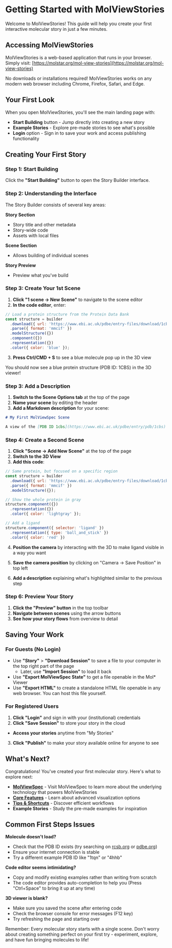 # Getting Started with MolViewStories

Welcome to MolViewStories! This guide will help you create your first interactive molecular story in just a few minutes.

## Accessing MolViewStories

MolViewStories is a web-based application that runs in your browser. Simply visit: [https://molstar.org/mol-view-stories](https://molstar.org/mol-view-stories)

No downloads or installations required! MolViewStories works on any modern web browser including Chrome, Firefox, Safari, and Edge.

## Your First Look

When you open MolViewStories, you'll see the main landing page with:

- **Start Building** button - Jump directly into creating a new story
- **Example Stories** - Explore pre-made stories to see what's possible
- **Login** option - Sign in to save your work and access publishing functionality

## Creating Your First Story

### Step 1: Start Building

Click the **"Start Building"** button to open the Story Builder interface.

### Step 2: Understanding the Interface

The Story Builder consists of several key areas:

**Story Section**
- Story title and other metadata
- Story-wide code
- Assets with local files

**Scene Section**
- Allows building of individual scenes

**Story Preview**
- Preview what you've build

### Step 3: Create Your 1st Scene

1. **Click "1 scene -> New Scene"** to navigate to the scene editor
2. **In the code editor**, enter:

```javascript
// Load a protein structure from the Protein Data Bank
const structure = builder
  .download({ url: 'https://www.ebi.ac.uk/pdbe/entry-files/download/1cbs_updated.cif' })
  .parse({ format: 'mmcif' })
  .modelStructure({})
  .component({})
  .representation({})
  .color({ color: 'blue' });
```

3. **Press Ctrl/CMD + S** to see a blue molecule pop up in the 3D view

You should now see a blue protein structure (PDB ID: 1CBS) in the 3D viewer!

### Step 3: Add a Description

1. **Switch to the Scene Options tab** at the top of the page
2. **Name your scene** by editing the header
2. **Add a Markdown description** for your scene:

```markdown
# My First MolViewSpec Scene

A view of the [PDB ID 1cbs](https://www.ebi.ac.uk/pdbe/entry/pdb/1cbs) molecule
```

### Step 4: Create a Second Scene

1. **Click "Scene -> Add New Scene"** at the top of the page
2. **Switch to the 3D View**
3. **Add this code**:

```javascript
// Same protein, but focused on a specific region
const structure = builder
  .download({ url: 'https://www.ebi.ac.uk/pdbe/entry-files/download/1cbs_updated.cif' })
  .parse({ format: 'mmcif' })
  .modelStructure({});

// Show the whole protein in gray
structure.component({})
  .representation({})
  .color({ color: 'lightgray' });

// Add a ligand
structure.component({ selector: 'ligand' })
  .representation({ type: 'ball_and_stick' })
  .color({ color: 'red' }) 
```

4. **Position the camera** by interacting with the 3D to make ligand visible in a way you want

5. **Save the camera position** by clicking on "Camera -> Save Position" in top left

6. **Add a description** explaining what's highlighted similar to the previous step

### Step 6: Preview Your Story

1. **Click the "Preview" button** in the top toolbar
2. **Navigate between scenes** using the arrow buttons
3. **See how your story flows** from overview to detail

## Saving Your Work

### For Guests (No Login)
- Use **"Story"** > **"Download Session"** to save a file to your computer in the top right part of the page
  - Later, use **"Import Session"** to load it back
- Use **"Export MolViewSpec State"** to get a file openable in the Mol* Viewer
- Use **"Export HTML"** to create a standalone HTML file openable in any web browser. You can host this file yourself.

### For Registered Users
1. **Click "Login"** and sign in with your (institutional) credentials
2. **Click "Save Session"** to store your story in the cloud
  - **Access your stories** anytime from "My Stories"
3. **Click "Publish"** to make your story available online for anyone to see

## What's Next?

Congratulations! You've created your first molecular story. Here's what to explore next:

- **[MolViewSpec](https://molstar.org)** - Visit MolViewSpec to learn more about the underlying technology that powers MolViewStories
- **[Core Features](core-features.md)** - Learn about advanced visualization options
- **[Tips & Shortcuts](tips-shortcuts.md)** - Discover efficient workflows
- **Example Stories** - Study the pre-made examples for inspiration

## Common First Steps Issues

**Molecule doesn't load?**
- Check that the PDB ID exists (try searching on [rcsb.org](https://www.rcsb.org) or [pdbe.org](https://pdbe.org))
- Ensure your internet connection is stable
- Try a different example PDB ID like "1tqn" or "4hhb"

**Code editor seems intimidating?**
- Copy and modify existing examples rather than writing from scratch
- The code editor provides auto-completion to help you (Press "Ctrl+Space" to bring it up at any time)

**3D viewer is blank?**
- Make sure you saved the scene after entering code
- Check the browser console for error messages (F12 key)
- Try refreshing the page and starting over

Remember: Every molecular story starts with a single scene. Don't worry about creating something perfect on your first try - experiment, explore, and have fun bringing molecules to life!
